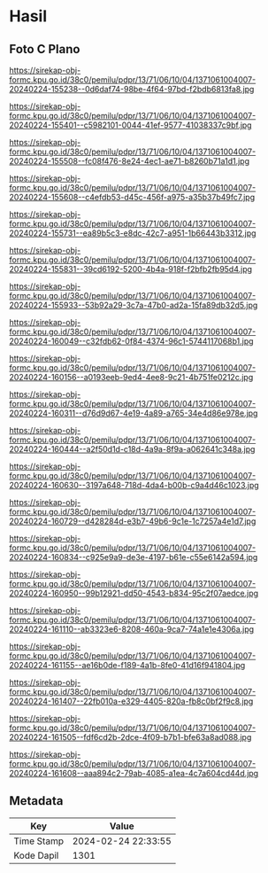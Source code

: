 # Hasil

## Foto C Plano

https://sirekap-obj-formc.kpu.go.id/38c0/pemilu/pdpr/13/71/06/10/04/1371061004007-20240224-155238--0d6daf74-98be-4f64-97bd-f2bdb6813fa8.jpg

https://sirekap-obj-formc.kpu.go.id/38c0/pemilu/pdpr/13/71/06/10/04/1371061004007-20240224-155401--c5982101-0044-41ef-9577-41038337c9bf.jpg

https://sirekap-obj-formc.kpu.go.id/38c0/pemilu/pdpr/13/71/06/10/04/1371061004007-20240224-155508--fc08f476-8e24-4ec1-ae71-b8260b71a1d1.jpg

https://sirekap-obj-formc.kpu.go.id/38c0/pemilu/pdpr/13/71/06/10/04/1371061004007-20240224-155608--c4efdb53-d45c-456f-a975-a35b37b49fc7.jpg

https://sirekap-obj-formc.kpu.go.id/38c0/pemilu/pdpr/13/71/06/10/04/1371061004007-20240224-155731--ea89b5c3-e8dc-42c7-a951-1b66443b3312.jpg

https://sirekap-obj-formc.kpu.go.id/38c0/pemilu/pdpr/13/71/06/10/04/1371061004007-20240224-155831--39cd6192-5200-4b4a-918f-f2bfb2fb95d4.jpg

https://sirekap-obj-formc.kpu.go.id/38c0/pemilu/pdpr/13/71/06/10/04/1371061004007-20240224-155933--53b92a29-3c7a-47b0-ad2a-15fa89db32d5.jpg

https://sirekap-obj-formc.kpu.go.id/38c0/pemilu/pdpr/13/71/06/10/04/1371061004007-20240224-160049--c32fdb62-0f84-4374-96c1-5744117068b1.jpg

https://sirekap-obj-formc.kpu.go.id/38c0/pemilu/pdpr/13/71/06/10/04/1371061004007-20240224-160156--a0193eeb-9ed4-4ee8-9c21-4b751fe0212c.jpg

https://sirekap-obj-formc.kpu.go.id/38c0/pemilu/pdpr/13/71/06/10/04/1371061004007-20240224-160311--d76d9d67-4e19-4a89-a765-34e4d86e978e.jpg

https://sirekap-obj-formc.kpu.go.id/38c0/pemilu/pdpr/13/71/06/10/04/1371061004007-20240224-160444--a2f50d1d-c18d-4a9a-8f9a-a062641c348a.jpg

https://sirekap-obj-formc.kpu.go.id/38c0/pemilu/pdpr/13/71/06/10/04/1371061004007-20240224-160630--3197a648-718d-4da4-b00b-c9a4d46c1023.jpg

https://sirekap-obj-formc.kpu.go.id/38c0/pemilu/pdpr/13/71/06/10/04/1371061004007-20240224-160729--d428284d-e3b7-49b6-9c1e-1c7257a4e1d7.jpg

https://sirekap-obj-formc.kpu.go.id/38c0/pemilu/pdpr/13/71/06/10/04/1371061004007-20240224-160834--c925e9a9-de3e-4197-b61e-c55e6142a594.jpg

https://sirekap-obj-formc.kpu.go.id/38c0/pemilu/pdpr/13/71/06/10/04/1371061004007-20240224-160950--99b12921-dd50-4543-b834-95c2f07aedce.jpg

https://sirekap-obj-formc.kpu.go.id/38c0/pemilu/pdpr/13/71/06/10/04/1371061004007-20240224-161110--ab3323e6-8208-460a-9ca7-74a1e1e4306a.jpg

https://sirekap-obj-formc.kpu.go.id/38c0/pemilu/pdpr/13/71/06/10/04/1371061004007-20240224-161155--ae16b0de-f189-4a1b-8fe0-41d16f941804.jpg

https://sirekap-obj-formc.kpu.go.id/38c0/pemilu/pdpr/13/71/06/10/04/1371061004007-20240224-161407--22fb010a-e329-4405-820a-fb8c0bf2f9c8.jpg

https://sirekap-obj-formc.kpu.go.id/38c0/pemilu/pdpr/13/71/06/10/04/1371061004007-20240224-161505--fdf6cd2b-2dce-4f09-b7b1-bfe63a8ad088.jpg

https://sirekap-obj-formc.kpu.go.id/38c0/pemilu/pdpr/13/71/06/10/04/1371061004007-20240224-161608--aaa894c2-79ab-4085-a1ea-4c7a604cd44d.jpg


## Metadata

| Key        | Value               |
| ---------- | ------------------- |
| Time Stamp | 2024-02-24 22:33:55 |
| Kode Dapil | 1301                |



